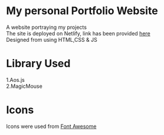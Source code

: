# My personal Portfolio Website
A website portraying my projects <br/>
The site is deployed on Netlify, link has been provided [here](https://kavyaportfolio25.netlify.app/)<br/>
Designed from using HTML,CSS & JS

# Library Used
1.Aos.js <br/>
2.MagicMouse

# Icons
Icons were used from [Font Awesome](https://fontawesome.com/)
